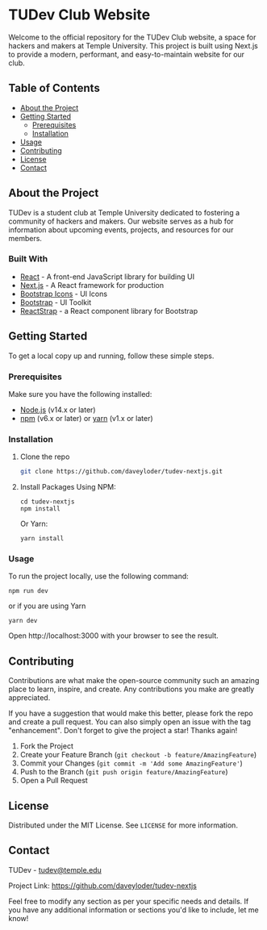 # TUDev Club Website

Welcome to the official repository for the TUDev Club website, a space for hackers and makers at Temple University. This project is built using Next.js to provide a modern, performant, and easy-to-maintain website for our club.

## Table of Contents

- [About the Project](#about-the-project)
- [Getting Started](#getting-started)
  - [Prerequisites](#prerequisites)
  - [Installation](#installation)
- [Usage](#usage)
- [Contributing](#contributing)
- [License](#license)
- [Contact](#contact)

## About the Project

TUDev is a student club at Temple University dedicated to fostering a community of hackers and makers. Our website serves as a hub for information about upcoming events, projects, and resources for our members.

### Built With

- [React](https://react.dev/) - A front-end JavaScript library for building UI
- [Next.js](https://nextjs.org/) - A React framework for production
- [Bootstrap Icons](https://icons.getbootstrap.com/) - UI Icons
- [Bootstrap](https://getbootstrap.com/) - UI Toolkit
- [ReactStrap](https://reactstrap.github.io/?path=/story/home-installation--page) - a React component library for Bootstrap

## Getting Started

To get a local copy up and running, follow these simple steps.

### Prerequisites

Make sure you have the following installed:

- [Node.js](https://nodejs.org/en/) (v14.x or later)
- [npm](https://www.npmjs.com/) (v6.x or later) or [yarn](https://yarnpkg.com/) (v1.x or later)

### Installation

1. Clone the repo
   ```sh
   git clone https://github.com/daveyloder/tudev-nextjs.git
   ```
2. Install Packages
   Using NPM:

   ```
   cd tudev-nextjs
   npm install
   ```

   Or Yarn:

   ```
   yarn install
   ```

### Usage

To run the project locally, use the following command:

```
npm run dev
```

or if you are using Yarn

```
yarn dev
```

Open http://localhost:3000 with your browser to see the result.

## Contributing

Contributions are what make the open-source community such an amazing place to learn, inspire, and create. Any contributions you make are greatly appreciated.

If you have a suggestion that would make this better, please fork the repo and create a pull request. You can also simply open an issue with the tag "enhancement".
Don't forget to give the project a star! Thanks again!

1. Fork the Project
2. Create your Feature Branch (`git checkout -b feature/AmazingFeature`)
3. Commit your Changes (`git commit -m 'Add some AmazingFeature'`)
4. Push to the Branch (`git push origin feature/AmazingFeature`)
5. Open a Pull Request

## License

Distributed under the MIT License. See `LICENSE` for more information.

## Contact

TUDev - tudev@temple.edu

Project Link: https://github.com/daveyloder/tudev-nextjs

Feel free to modify any section as per your specific needs and details. If you have any additional information or sections you'd like to include, let me know!

